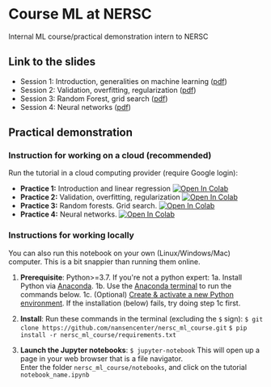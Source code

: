 # Course ML at NERSC
Internal ML course/practical demonstration intern to NERSC


## Link to the slides
- Session 1: Introduction, generalities on machine learning ([pdf](presentation/course-1/course-1.pdf))
- Session 2: Validation, overfitting, regularization ([pdf](presentation/course-2/course-2.pdf))
- Session 3: Random Forest, grid search ([pdf](presentation/course-3/nersc_ml_course_3.pdf))
- Session 4: Neural networks ([pdf](presentation/course-4/course-4.pdf))


## Practical demonstration

### Instruction for working on a cloud (recommended)
Run the tutorial in a cloud computing provider (require Google login):

- **Practice 1:** Introduction and linear regression [![Open In Colab](https://colab.research.google.com/assets/colab-badge.svg)](https://colab.research.google.com/github/nansencenter/nersc_ml_course/blob/main/notebooks/p1_linear_regression.ipynb)
- **Practice 2:** Validation, overfitting, regularization [![Open In Colab](https://colab.research.google.com/assets/colab-badge.svg)](https://colab.research.google.com/github/nansencenter/nersc_ml_course/blob/main/notebooks/p2_validation_and_regularization.ipynb)
- **Practice 3:** Random forests. Grid search. [![Open In Colab](https://colab.research.google.com/assets/colab-badge.svg)](https://colab.research.google.com/github/nansencenter/nersc_ml_course/blob/main/notebooks/p3_random_forest.ipynb)
- **Practice 4:** Neural networks. [![Open In Colab](https://colab.research.google.com/assets/colab-badge.svg)](https://colab.research.google.com/github/nansencenter/nersc_ml_course/blob/main/notebooks/p4_neural_networks.ipynb)


### Instructions for working locally

You can also run this notebook on your own (Linux/Windows/Mac) computer.
This is a bit snappier than running them online.

1. **Prerequisite**: Python>=3.7.
   If you're not a python expert:
   1a. Install Python via [Anaconda](https://www.anaconda.com/download).
   1b. Use the [Anaconda terminal](https://docs.conda.io/projects/conda/en/latest/user-guide/getting-started.html#starting-conda)
       to run the commands below.
   1c. (Optional) [Create & activate a new Python environment](https://docs.conda.io/projects/conda/en/latest/user-guide/getting-started.html#managing-environments).
       If the installation (below) fails, try doing step 1c first.

2. **Install**:
   Run these commands in the terminal (excluding the `$` sign):
   `$ git clone https://github.com/nansencenter/nersc_ml_course.git`
   `$ pip install -r nersc_ml_course/requirements.txt`

3. **Launch the Jupyter notebooks**:
   `$ jupyter-notebook`
   This will open up a page in your web browser that is a file navigator.  
   Enter the folder `nersc_ml_course/notebooks`, and click on the tutorial `notebook_name.ipynb`

<!-- markdownlint-disable-file heading-increment -->

